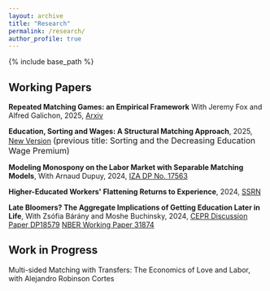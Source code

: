```yaml
---
layout: archive
title: "Research"
permalink: /research/
author_profile: true
---
```


{% include base_path %}

## Working Papers ##

**Repeated Matching Games: an Empirical Framework** With Jeremy Fox and Alfred Galichon, 2025, [Arxiv](https://urldefense.proofpoint.com/v2/url?u=http-3A__arxiv.org_abs_2510.02737&d=DwIBaQ&c=slrrB7dE8n7gBJbeO0g-IQ&r=Uuq84L5qrCzjIkr897kGKPURHU3TTNapqENssxQZ5fo&m=cq5w6REVrPBXm9uoXh29qCfk2bW1vvMo0VoTAhrvriucpxTvyPO2kKIBNeqoP_Tj&s=x7dUN0UtTrPyQfRY2uvc8eIQ-EJ3e1xctSz4xrvs-to&e=)

**Education, Sorting and Wages: A Structural Matching Approach**, 2025,
[New Version](https://paulinecorblet.github.io/pdf/JMP.pdf) 
<font size="3"> (previous title: Sorting and the Decreasing Education Wage Premium) </font>

**Modeling Monospony on the Labor Market with Separable Matching Models**, With Arnaud Dupuy, 2024,
[IZA DP No. 17563](https://docs.iza.org/dp17563.pdf)

**Higher-Educated Workers' Flattening Returns to Experience**, 2024, [SSRN](https://papers.ssrn.com/sol3/papers.cfm?abstract_id=5018246)

<!-- <font size="3"> This paper documents the labor-earning trajectories of young workers in France since the early 1990s. Wages at labor market entry increase overall, but the higher education graduates' wage growth flattens across cohorts. The paper proposes an equilibrium model of human capital accumulation over the life cycle in which a representative firm requires labor in two different occupations, routine and complex. The complex occupation allows faster human capital accumulation. Workers sort into occupations based on initial human capital and ability to learn. The model is estimated using observed wage moments and occupation sorting over thirty years. Estimation results highlight the role of the French higher education expansion of the 1990s and 2000s in causing occupational congestion, whereby the share of higher education graduates employed in routine occupations rose, flattening their wage profiles.  </font>     -->

<!-- This project in conducted as part of a [CEREQ workgroup](https://www.cereq.fr/le-cereq-activites-scientifiques-groupes-de-travail-et-seminaires/groupe-dexploitation-generation) (in French). -->

**Late Bloomers? The Aggregate Implications of Getting Education Later in Life**, With Zsófia Bárány and Moshe Buchinsky, 2024,
[CEPR Discussion Paper DP18579](https://cepr.org/publications/dp18579)
[NBER Working Paper 31874](https://www.nber.org/papers/w31874)

<!-- <font size="3">It is generally agreed upon that most individuals who acquire a college degree do so in their early 20s. Despite this consensus, we show that in the US from the 1930 birth cohort onwards a large fraction – around 20% – of college graduates obtained their degree after age 30. We explore the implications of this phenomenon. First, we show that these so called late bloomers have significantly contributed to
the narrowing of gender and racial gaps in the college share, despite the general widening of the racial gap. Second, late bloomers are responsible for more than half of the increase in the aggregate college share from 1960 onwards. Finally, we show that the returns to having a college degree vary depending on the age at graduation. Ignoring the existence of late bloomers therefore leads to a significant underestimation of the returns to college education for those finishing college in their early 20s. </font>  -->


<!-- <font size="3"> This paper studies the interplay between education expansion and workers and firms sorting in Portugal between 1987 and 2017. The Portuguese labor market is characterized by three facts: a decreasing high school wage premium, a dramatic increase in supply of high school graduates, and an increasingly unbalanced distribution of high school graduates across industries. To quantify the impact of the latter two on the former, I build a model of one-to-many matching where workers sort with firms based on their own preferences, their relative productivity within the firm, and substitution patterns with other workers. Using tool from the optimal transport literature, I solve the model and structurally estimate it on matched employer-employee data. Estimates suggest changes in sorting are mainly driven by heterogeneous increase in relative productivity of high school graduates relative to non graduates across industries. It acts as a mitigating force on the decreasing high school wage premium, but does not fully compensate for high school graduates' rise in relative supply.  </font>  -->

<!-- **Education Expansion, Sorting, and the Decreasing Wage Premium**, 2023,
[WP](https://paulinecorblet.github.io/pdf/JMP.pdf) 
<font size="3"> This paper has received the ‘Honorable Mention' Award at the 2022 IAAE Conference.
The data was kindly provided by the Instituto Nacional de Estatistica with the help of Francesco Franco at Nova SBE in Lisbon. </font>  -->




## Work in Progress ##

Multi-sided Matching with Transfers: The Economics of Love and Labor, with Alejandro Robinson Cortes